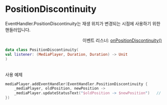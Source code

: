 # PositionDiscontinuity

EventHandler.PositionDiscontinuity는 재생 위치가 변경되는 시점에 사용하기 위한 핸들러입니다.

<div align="right">
이벤트 리스너: <a href="../event_listeners/on_position_discontinuity.md">onPositionDiscontinuity()<a>
</div>

```kotlin
data class PositionDiscontinuity(
val listener: (MediaPlayer, Duration, Duration) -> Unit
)
```

\
사용 예제
```kotlin
mediaPlayer.addEventHandler(EventHandler.PositionDiscontinuity {
    _mediaPlayer, oldPosition, newPosition ->
    _mediaPlayer.updateStatusText("$oldPosition -> $newPosition")   // 26.7s -> 3m 20s	
})
```


